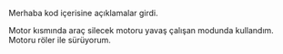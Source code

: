 Merhaba kod içerisine açıklamalar girdi.

Motor kısmında araç silecek motoru yavaş çalışan modunda kullandım.
Motoru röler ile sürüyorum.

